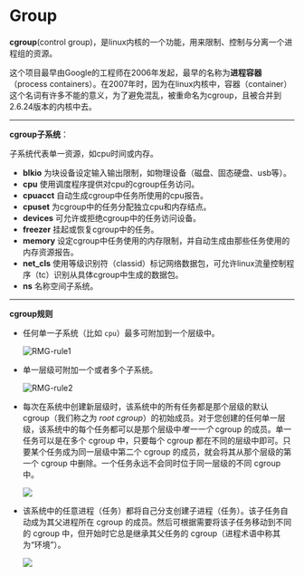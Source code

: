 # Group

**cgroup**(control group)，是linux内核的一个功能，用来限制、控制与分离一个进程组的资源。

这个项目最早由Google的工程师在2006年发起，最早的名称为**进程容器**（process containers）。在2007年时，因为在linux内核中，容器（container）这个名词有许多不能的意义，为了避免混乱，被重命名为cgroup，且被合并到2.6.24版本的内核中去。

------

**cgroup子系统**：

子系统代表单一资源，如cpu时间或内存。

* **blkio** 为块设备设定输入输出限制，如物理设备（磁盘、固态硬盘、usb等）。
* **cpu** 使用调度程序提供对cpu的cgroup任务访问。
* **cpuacct** 自动生成cgroup中任务所使用的cpu报告。
* **cpuset** 为cgroup中的任务分配独立cpu和内存结点。
* **devices** 可允许或拒绝cgroup中的任务访问设备。
* **freezer** 挂起或恢复cgroup中的任务。
* **memory** 设定cgroup中任务使用的内存限制，并自动生成由那些任务使用的内存资源报告。
* **net_cls** 使用等级识别符（classid）标记网络数据包，可允许linux流量控制程序（tc）识别从具体cgroup中生成的数据包。
* **ns** 名称空间子系统。

------

**cgroup规则**

* 任何单一子系统（比如 `cpu`）最多可附加到一个层级中。

  ![RMG-rule1](D:\work_space\code\linux\cgroup\doc\RMG-rule1.png)

  

* 单一层级可附加一个或者多个子系统。

  ![RMG-rule2](D:\work_space\code\linux\cgroup\doc\RMG-rule2.png)



* 每次在系统中创建新层级时，该系统中的所有任务都是那个层级的默认 cgroup（我们称之为 *root cgroup*）的初始成员。对于您创建的任何单一层级，该系统中的每个任务都可以是那个层级中*唯一一个* cgroup 的成员。单一任务可以是在多个 cgroup 中，只要每个 cgroup 都在不同的层级中即可。只要某个任务成为同一层级中第二个 cgroup 的成员，就会将其从那个层级的第一个 cgroup 中删除。一个任务永远不会同时位于同一层级的不同 cgroup 中。

  ![](D:\work_space\code\linux\cgroup\doc\RMG-rule3.png)



* 该系统中的任意进程（任务）都将自己分支创建子进程（任务）。该子任务自动成为其父进程所在 cgroup 的成员。然后可根据需要将该子任务移动到不同的 cgroup 中，但开始时它总是继承其父任务的 cgroup（进程术语中称其为“环境”）。

  ![](D:\work_space\code\linux\cgroup\doc\RMG-rule4.png)